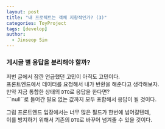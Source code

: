 ```yaml
---
layout: post
title: "내 프로젝트는 객체 지향적인가? (3)"
categories: ToyProject
tags: [develop]
author:
  - Jinseop Sim
---
```

### 게시글 별 응답을 분리해야 할까?
저번 글에서 잠깐 언급했던 고민이 아직도 고민이다.  
프론트엔드에서 데이터를 요청해서 내가 반환을 해준다고 생각해보자.  
만약 지금 통합한 상태의 ```DTO```로 응답을 한다면?  
```null``로 들어간 필요 없는 값까지 모두 포함해서 응답이 될 것이다.  

그럼 프론트엔드 입장에서는 너무 많은 필드가 한번에 넘어갈텐데,  
이를 방지하기 위해서 기존의 ```DTO```로 바꾸어 넘겨줄 수 있을 것이다.  
